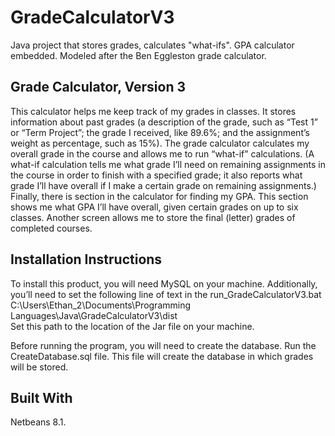 # GradeCalculatorV3
Java project that stores grades, calculates "what-ifs". GPA calculator embedded. Modeled after the Ben Eggleston grade calculator.


## Grade Calculator, Version 3

This calculator helps me keep track of my grades in classes. It stores information about past grades (a description of the grade, such as “Test 1” or “Term Project”; the grade I received, like 89.6%; and the assignment’s weight as percentage, such as 15%). The grade calculator calculates my overall grade in the course and allows me to run “what-if” calculations. (A what-if calculation tells me what grade I’ll need on remaining assignments in the course in order to finish with a specified grade; it also reports what grade I’ll have overall if I make a certain grade on remaining assignments.) Finally, there is section in the calculator for finding my GPA. This section shows me what GPA I’ll have overall, given certain grades on up to six classes. Another screen allows me to store the final (letter) grades of completed courses.


## Installation Instructions

To install this product, you will need MySQL on your machine. Additionally, you’ll need to set the following line of text in the run_GradeCalculatorV3.bat 
C:\Users\Ethan_2\Documents\Programming Languages\Java\GradeCalculatorV3\dist\
Set this path to the location of the Jar file on your machine. 

Before running the program, you will need to create the database. Run the CreateDatabase.sql file. This file will create the database in which grades will be stored.


## Built With
Netbeans 8.1.


